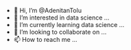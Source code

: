 - 👋 Hi, I’m @AdenitanTolu
- 👀 I’m interested in data science ...
- 🌱 I’m currently learning data science ...
- 💞️ I’m looking to collaborate on ...
- 📫 How to reach me ...

<!---
AdenitanTolu/AdenitanTolu is a ✨ special ✨ repository because its `README.md` (this file) appears on your GitHub profile.
You can click the Preview link to take a look at your changes.
--->
